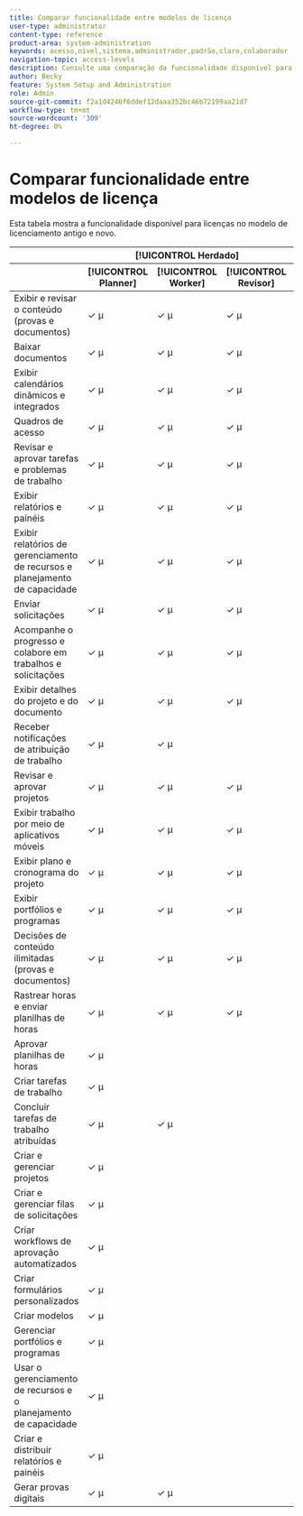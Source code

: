```yaml
---
title: Comparar funcionalidade entre modelos de licença
user-type: administrator
content-type: reference
product-area: system-administration
keywords: acesso,nível,sistema,administrador,padrão,claro,colaborador
navigation-topic: access-levels
description: Consulte uma comparação da funcionalidade disponível para diferentes licenças no modelo de licenciamento antigo e novo.
author: Becky
feature: System Setup and Administration
role: Admin
source-git-commit: f2a1d4240f6ddef12daaa352bc46b72199aa21d7
workflow-type: tm+mt
source-wordcount: '309'
ht-degree: 0%

---
```


# Comparar funcionalidade entre modelos de licença

Esta tabela mostra a funcionalidade disponível para licenças no modelo de licenciamento antigo e novo.

<table style="table-layout:auto"> 
 <col> 
 <col> 
 <col> 
 <!--col> 
 <col> -->
 <col> 
 <col> 
 <col> 
 <thead> 
  <tr> 
   <th> </th> 
   <th colspan="3">[!UICONTROL Herdado]</th> 
   <!--<th>[!UICONTROL Requestor]</th> 
   <th>[!UICONTROL External]</th> -->
   <th colspan="3">[!UICONTROL Novo]</th> 
   </tr> 
 </thead> 
 <thead> 
  <tr> 
   <th> </th> 
   <th>[!UICONTROL Planner]</th> 
   <th>[!UICONTROL Worker]</th> 
   <th>[!UICONTROL Revisor]</th> 
   <!--<th>[!UICONTROL Requestor]</th> 
   <th>[!UICONTROL External]</th> -->
   <th>[!UICONTROL Padrão]</th> 
   <th>[!UICONTROL Light]</th> 
   <th>[!UICONTROL Colaborador]</th> 
  </tr> 
 </thead> 
 <tbody> 
  <tr> 
   <td>Exibir e revisar o conteúdo (provas e documentos)</td> 
   <td>✓ µ</td> 
   <td>✓ µ</td> 
   <td>✓ µ</td> 
   <!--<td>✓</td> 
   <td></td> -->
   <td>✓ µ</td> 
   <td>✓ µ</td> 
   <td>✓ µ</td> 
  </tr> 
  <tr> 
   <td>Baixar documentos</td> 
   <td>✓ µ</td> 
   <td>✓ µ</td> 
   <td>✓ µ</td> 
   <!--<td></td> 
   <td></td> -->
   <td>✓ µ</td> 
   <td>✓ µ</td> 
   <td>✓ µ</td> 
  </tr> 
  <tr> 
   <td>Exibir calendários dinâmicos e integrados</td> 
   <td>✓ µ</td> 
   <td>✓ µ</td> 
   <td>✓ µ</td> 
   <!--<td></td> 
   <td></td> -->
   <td>✓ µ</td> 
   <td>✓ µ</td> 
   <td>✓ µ</td> 
  </tr> 
   <tr> 
   <td>Quadros de acesso</td> 
   <td>✓ µ</td> 
   <td>✓ µ</td> 
   <td>✓ µ</td> 
   <!--<td></td> 
   <td></td> -->
   <td>✓ µ</td> 
   <td>✓ µ</td> 
   <td>✓ µ</td> 
  </tr> 
  <tr> 
   <td>Revisar e aprovar tarefas e problemas de trabalho</td> 
   <td>✓ µ</td> 
   <td>✓ µ</td> 
   <td>✓ µ</td> 
   <!--<td></td> 
   <td></td> -->
   <td>✓ µ</td> 
   <td>✓ µ</td> 
   <td>✓ µ</td> 
  </tr> 
  <tr> 
   <td>Exibir relatórios e painéis</td> 
   <td>✓ µ</td> 
   <td>✓ µ</td> 
   <td>✓ µ</td> 
   <!--<td></td> 
   <td></td> -->
   <td>✓ µ</td> 
   <td>✓ µ</td> 
   <td>✓ µ</td> 
  </tr> 
  <tr> 
   <td>Exibir relatórios de gerenciamento de recursos e planejamento de capacidade</td> 
   <td>✓ µ</td> 
   <td>✓ µ</td> 
   <td>✓ µ</td> 
   <!--<td></td> 
   <td></td> -->
   <td>✓ µ</td> 
   <td>✓ µ</td> 
   <td>✓ µ</td> 
  </tr> 
  <tr> 
   <td>Enviar solicitações</td> 
   <td>✓ µ</td> 
   <td>✓ µ</td> 
   <td>✓ µ</td> 
   <!--<td></td> 
   <td></td> -->
   <td>✓ µ</td> 
   <td>✓ µ</td> 
   <td>✓ µ</td> 
  </tr> 
  <tr> 
   <td>Acompanhe o progresso e colabore em trabalhos e solicitações</td> 
   <td>✓ µ</td> 
   <td>✓ µ</td> 
   <td>✓ µ</td> 
   <!--<td></td> 
   <td></td> -->
   <td>✓ µ</td> 
   <td>✓ µ</td> 
   <td>✓ µ</td> 
  </tr> 
  <tr> 
   <td>Exibir detalhes do projeto e do documento</td> 
   <td>✓ µ</td> 
   <td>✓ µ</td> 
   <td>✓ µ</td> 
   <!--<td></td> 
   <td></td> -->
   <td>✓ µ</td> 
   <td>✓ µ</td> 
   <td>✓ µ</td> 
  </tr> 
  <tr> 
   <td>Receber notificações de atribuição de trabalho</td> 
   <td>✓ µ</td> 
   <td>✓ µ</td> 
   <td></td> 
   <!--<td></td> 
   <td></td> -->
   <td>✓ µ</td> 
   <td>✓ µ</td> 
   <td>✓ µ</td> 
  </tr> 
  <tr> 
   <td>Revisar e aprovar projetos</td> 
   <td>✓ µ</td> 
   <td>✓ µ</td> 
   <td>✓ µ</td> 
   <!--<td></td> 
   <td></td> -->
   <td>✓ µ</td> 
   <td>✓ µ</td> 
   <td>✓ µ</td> 
  </tr> 
  <tr> 
   <td>Exibir trabalho por meio de aplicativos móveis</td> 
   <td>✓ µ</td> 
   <td>✓ µ</td> 
   <td>✓ µ</td> 
   <!--<td></td> 
   <td></td> -->
   <td>✓ µ</td> 
   <td>✓ µ</td> 
   <td>✓ µ</td> 
  </tr> 
  <tr> 
   <td>Exibir plano e cronograma do projeto</td> 
   <td>✓ µ</td> 
   <td>✓ µ</td> 
   <td>✓ µ</td> 
   <!--<td></td> 
   <td></td> -->
   <td>✓ µ</td> 
   <td>✓ µ</td> 
   <td>✓ µ</td> 
  </tr> 
  <tr> 
   <td>Exibir portfólios e programas</td> 
   <td>✓ µ</td> 
   <td>✓ µ</td> 
   <td>✓ µ</td> 
   <!--<td></td> 
   <td></td> -->
   <td>✓ µ</td> 
   <td>✓ µ</td> 
   <td></td> 
  </tr> 
  <tr> 
   <td>Decisões de conteúdo ilimitadas (provas e documentos)</td> 
   <td>✓ µ</td> 
   <td>✓ µ</td> 
   <td>✓ µ</td> 
   <!--<td></td> 
   <td></td> -->
   <td>✓ µ</td> 
   <td>✓ µ</td> 
   <td></td> 
  </tr> 
  <tr> 
   <td>Rastrear horas e enviar planilhas de horas</td> 
   <td>✓ µ</td> 
   <td>✓ µ</td> 
   <td>✓ µ</td> 
   <!--<td></td> 
   <td></td> -->
   <td>✓ µ</td> 
   <td></td> 
   <td></td> 
  </tr> 
  <tr> 
   <td>Aprovar planilhas de horas</td> 
   <td>✓ µ</td> 
   <td></td> 
   <td></td> 
   <!--<td></td> 
   <td></td> -->
   <td>✓ µ</td> 
   <td>✓ µ</td> 
   <td></td> 
  </tr> 
   <td>Criar tarefas de trabalho</td> 
   <td>✓ µ</td> 
   <td></td> 
   <td></td> 
   <!--<td></td> 
   <td></td> -->
   <td>✓ µ</td> 
   <td></td> 
   <td></td> 
  </tr> 
  <tr> 
   <td>Concluir tarefas de trabalho atribuídas</td> 
   <td>✓ µ</td> 
   <td>✓ µ</td> 
   <td></td> 
   <!--<td></td> 
   <td></td> -->
   <td>✓ µ</td> 
   <td></td> 
   <td></td> 
  </tr> 
  <tr> 
   <td>Criar e gerenciar projetos</td> 
   <td>✓ µ</td> 
   <td></td> 
   <td></td> 
   <!--<td></td> 
   <td></td> -->
   <td>✓ µ</td> 
   <td></td> 
   <td></td> 
  </tr> 
  <tr> 
   <td>Criar e gerenciar filas de solicitações</td> 
   <td>✓ µ</td> 
   <td></td> 
   <td></td> 
   <!--<td></td> 
   <td></td> -->
   <td>✓ µ</td> 
   <td></td> 
   <td></td> 
  </tr> 
  <tr> 
   <td>Criar workflows de aprovação automatizados</td> 
   <td>✓ µ</td> 
   <td></td> 
   <td></td> 
   <!--<td></td> 
   <td></td> -->
   <td>✓ µ</td> 
   <td></td> 
   <td></td> 
  </tr> 
  <tr> 
   <td>Criar formulários personalizados</td> 
   <td>✓ µ</td> 
   <td></td> 
   <td></td> 
   <!--<td></td> 
   <td></td> -->
   <td>✓ µ</td> 
   <td></td> 
   <td></td> 
  </tr> 
  <tr> 
   <td>Criar modelos</td> 
   <td>✓ µ</td> 
   <td></td> 
   <td></td> 
   <!--<td></td> 
   <td></td> -->
   <td>✓ µ</td> 
   <td></td> 
   <td></td> 
  </tr> 
  <tr> 
   <td>Gerenciar portfólios e programas</td> 
   <td>✓ µ</td> 
   <td></td> 
   <td></td> 
   <!--<td></td> 
   <td></td> -->
   <td>✓ µ</td> 
   <td></td> 
   <td></td> 
  </tr> 
  <tr> 
   <td>Usar o gerenciamento de recursos e o planejamento de capacidade</td> 
   <td>✓ µ</td> 
   <td></td> 
   <td></td> 
   <!--<td></td> 
   <td></td> -->
   <td>✓ µ</td> 
   <td></td> 
   <td></td> 
  </tr> 
  <tr> 
   <td>Criar e distribuir relatórios e painéis</td> 
   <td>✓ µ</td> 
   <td></td> 
   <td></td> 
   <!--<td></td> 
   <td></td> -->
   <td>✓ µ</td> 
   <td></td> 
   <td></td> 
  </tr> 
  <tr> 
   <td>Gerar provas digitais</td> 
   <td>✓ µ</td> 
   <td>✓ µ</td> 
   <td></td> 
   <!--<td></td> 
   <td></td> -->
   <td>✓ µ</td> 
   <td></td> 
   <td></td> 
  </tr> 
  </tr> 
 </tbody> 
</table>


<!--WFPlanning is Ultimate only>
<!--Environment promotion is Prime and Ultimate only-->